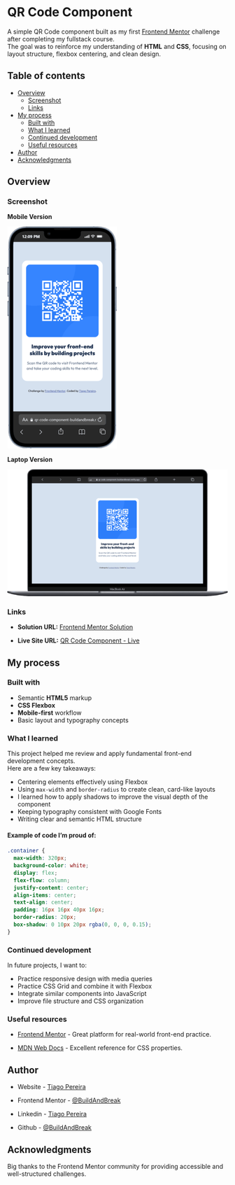 # QR Code Component

A simple QR Code component built as my first [Frontend Mentor](https://www.frontendmentor.io/) challenge after completing my fullstack course.  
The goal was to reinforce my understanding of **HTML** and **CSS**, focusing on layout structure, flexbox centering, and clean design.

## Table of contents

- [Overview](#overview)
  - [Screenshot](#screenshot)
  - [Links](#links)
- [My process](#my-process)
  - [Built with](#built-with)
  - [What I learned](#what-i-learned)
  - [Continued development](#continued-development)
  - [Useful resources](#useful-resources)
- [Author](#author)
- [Acknowledgments](#acknowledgments)

## Overview

### Screenshot

**Mobile Version**

![Mobile Version](./Screenshots/iPhone-13-PRO-qr-code-component-buildandbreak.png)

**Laptop Version**

![Desktop Version](./Screenshots/Macbook-Air-qr-code-component-buildandbreak.png)

### Links

- **Solution URL:** [Frontend Mentor Solution](https://www.frontendmentor.io/solutions/)

- **Live Site URL:** [QR Code Component - Live](https://social-links-buildandbreak.netlify.app/)

## My process

### Built with

- Semantic **HTML5** markup
- **CSS Flexbox**
- **Mobile-first** workflow
- Basic layout and typography concepts

### What I learned

This project helped me review and apply fundamental front-end development concepts.  
Here are a few key takeaways:

- Centering elements effectively using Flexbox
- Using `max-width` and `border-radius` to create clean, card-like layouts
- I learned how to apply shadows to improve the visual depth of the component
- Keeping typography consistent with Google Fonts
- Writing clear and semantic HTML structure

#### Example of code I’m proud of:

```css
.container {
  max-width: 320px;
  background-color: white;
  display: flex;
  flex-flow: column;
  justify-content: center;
  align-items: center;
  text-align: center;
  padding: 16px 16px 40px 16px;
  border-radius: 20px;
  box-shadow: 0 10px 20px rgba(0, 0, 0, 0.15);
}
```

### Continued development

In future projects, I want to:

- Practice responsive design with media queries
- Practice CSS Grid and combine it with Flexbox
- Integrate similar components into JavaScript
- Improve file structure and CSS organization

### Useful resources

- [Frontend Mentor](https://www.frontendmentor.io/home) - Great platform for real-world front-end practice.

- [MDN Web Docs](https://developer.mozilla.org/en-US/docs/Web/CSS) - Excellent reference for CSS properties.

## Author

- Website - [Tiago Pereira](https://social-links-buildandbreak.netlify.app/)

- Frontend Mentor - [@BuildAndBreak](https://www.frontendmentor.io/profile/BuildAndBreak)

- Linkedin - [Tiago Pereira](https://www.linkedin.com/in/tiago-pereira-5a4698289/)

- Github - [@BuildAndBreak](https://github.com/BuildAndBreak)

## Acknowledgments

Big thanks to the Frontend Mentor community for providing accessible and well-structured challenges.

